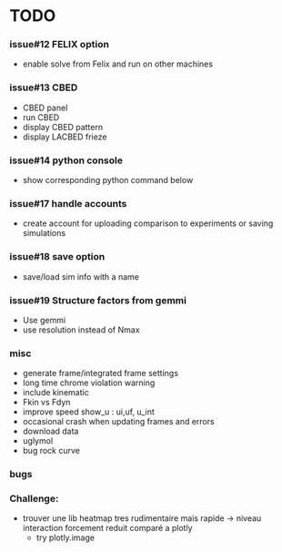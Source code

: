# TODO

### issue#12 FELIX option
- enable solve from Felix and run on other machines

### issue#13 CBED
- CBED panel
- run CBED
- display CBED pattern
- display LACBED frieze

### issue#14 python console
- show corresponding python command below

### issue#17 handle accounts
- create account for uploading comparison to experiments or saving simulations

### issue#18 save option
- save/load sim info with a name

### issue#19 Structure factors from gemmi
- Use gemmi
- use resolution instead of Nmax

### misc
- generate frame/integrated frame settings
- long time chrome violation warning
- include kinematic
- Fkin vs Fdyn
- improve speed show_u : ui,uf, u_int
- occasional crash when updating frames and errors
- download data
- uglymol
- bug rock curve 

### bugs

### Challenge:
- trouver une lib heatmap tres rudimentaire mais rapide -> niveau interaction forcement reduit comparé a plotly
    - try plotly.image
